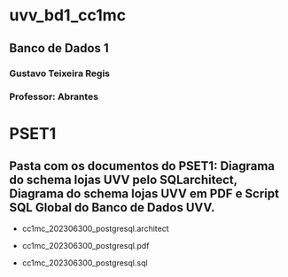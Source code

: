 # uvv_bd1_cc1mc

## Banco de Dados 1

### Gustavo Teixeira Regis

### Professor: Abrantes

# PSET1

## Pasta com os documentos do PSET1: Diagrama do schema lojas UVV pelo SQLarchitect, Diagrama do schema lojas UVV em PDF e Script SQL Global do Banco de Dados UVV.

* cc1mc_202306300_postgresql.architect                            

* cc1mc_202306300_postgresql.pdf                                

*  cc1mc_202306300_postgresql.sql
